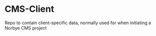 # CMS-Client
Repo to contain client-specific data, normally used for when initiating a Norbye CMS project
